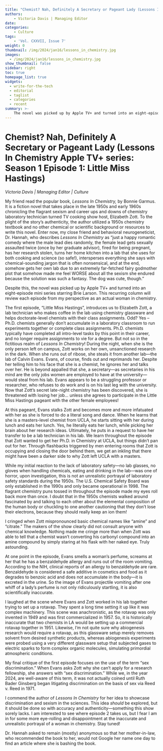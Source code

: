 ```yaml
---
title: "Chemist? Nah, Definitely A Secretary or Pageant Lady (Lessons In Chemistry Apple TV+ series: Season 1 Episode 1: Little Miss Hastings)"
authors: 
    - Victoria Davis | Managing Editor
date:
categories:
    - Culture
tags:
    - 'Vol. CXXVII, Issue 7'
weight: 0
thumbnail: /img/2024/jan16/lessons_in_chemistry.jpg
images:
  - /img/2024/jan16/lessons_in_chemistry.jpg
show_thumbnail: false
sidebar: right
toc: true
homepage_list: true
widgets:
  - write-for-the-tech
  - editorial
  - taglist
  - categories
  - recent
summary: >-
    The novel was picked up by Apple TV+ and turned into an eight-episode mini series starring Brie Larson. This recurring column will review each episode from my perspective as an actual woman in chemistry. 
---
```




# Chemist? Nah, Definitely A Secretary or Pageant Lady (Lessons In Chemistry Apple TV+ series: Season 1 Episode 1: Little Miss Hastings)

_Victoria Davis | Managing Editor | Culture_

My friend read the popular book, _Lessons In Chemistry,_ by Bonnie Garmus. It is a fiction novel that takes place in the late 1950s and early 1960s chronicling the flagrant sexism and career ups and downs of chemistry laboratory technician turned TV cooking show host, Elizabeth Zott. To the plight of the story’s authenticity, the author utilized a 1950s chemistry textbook and no other chemical or scientific background or resources to write this novel. Enter now, my close friend and behavioral neurogeneticist, Dr. Hannah, who describes _Lessons In Chemistry_ as “just a happy romantic comedy where the male lead dies randomly, the female lead gets sexually assaulted twice (once by her graduate advisor), fired for being pregnant, has her research stolen, turns her home kitchen into a lab that she uses for both cooking and science (so safe!), intersperses everything she says with chemical-sounding jargon that is often nonsensical, and at the end, somehow gets her own lab due to an extremely far-fetched fairy godmother plot that somehow made me feel WORSE about all the sexism she endured because the solution was such a fantasy. The dog was cute, though.”

Despite this, the novel was picked up by Apple TV+ and turned into an eight-episode mini series starring Brie Larson. This recurring column will review each episode from my perspective as an actual woman in chemistry. 

The first episode, “Little Miss Hastings”, introduces us to Elizabeth Zott, a lab technician who makes coffee in the lab using chemistry glassware and helps doctorate-level chemists with their class assignments. Odd? Yes – Ph.D. chemists generally don’t accumulate in a laboratory classroom to run experiments together or complete class assignments. Ph.D. chemists typically have completed all intro-level tasks by this point in their career, and no longer require assignments to vie for a degree. But not so in the fictitious realm of _Lessons In Chemistry_! During the night, when she is the only person left on campus, Zott works on her own, unsanctioned research in the dark. When she runs out of ribose, she steals it from another lab—the lab of Calvin Evans. Evans, of course, finds out and reprimands her. Despite her telling him to his face that she is a chemist, he ignores her and talks over her. He is beyond appalled that she, a secretary—as secretaries in his mind are the only jobs women are employed to have at the university—would steal from his lab. Evans appears to be a struggling professor or researcher, who refuses to do work and is on his last leg with the university. Now that Zott’s secret late-night chemistry has been discovered, she is threatened with losing her job… unless she agrees to participate in the Little Miss Hastings pageant with the other female employees! 

At this pageant, Evans stalks Zott and becomes more and more infatuated with her as she is forced to do a literal song and dance. When he learns that she is a masters-level chemist from UCLA, he starts sitting with her during lunch and eats her lunch. Yes, he literally eats her lunch, while picking her brain about her research ideas. Ultimately, he puts in a request to have her transfer to be a lab technician in his lab. We learn throughout the episode that Zott wanted to get her Ph.D. in Chemistry at UCLA, but things didn’t pan out for her. Through flashbacks triggered by men entering rooms that Zott is occupying and closing the door behind them, we get an inkling that there might have been a darker side to why Zott left UCLA with a masters.

While my initial reaction to the lack of laboratory safety—no lab glasses, no gloves when handling chemicals, eating and drinking in the lab—was one of horror, upon investigation, this is not an unrealistic portrayal of laboratory safety standards during the 1950s. The U.S. Chemical Safety Board was only established in the 1990s and only became operational in 1998. The flagrant chemistry puns tossed in throughout the episode made my eyes roll back more than once. I doubt that in the 1950s chemists walked around fascinated by and talking to each other about the elemental composition of the human body or chuckling to one another cautioning that they don’t lose their electrons, because they should really keep an ion them!

I cringed when Zott mispronounced basic chemical names like “amine” and “citrate.” The makers of the show clearly did not consult anyone with chemical knowledge. Nothing made me cringe more than when Zott was able to tell that a chemist wasn’t converting his carbonyl compound into an amine compound by simply staring at his flask with her naked eye. Truly astounding.

At one point in the episode, Evans smells a woman’s perfume, screams at her that he has a benzaldehyde allergy and runs out of the room vomiting. According to the NIH, clinical reports of an allergy to benzaldehyde are rare. Benzaldehyde is considered a safe additive in cosmetics and food as it degrades to benzoic acid and does not accumulate in the body—it is excreted in the urine. So the image of Evans projectile vomiting after one whiff of a lady’s perfume is not only ridiculously startling, it is also scientifically inaccurate.

I laughed at the scene where Evans and Zott worked in his lab together trying to set up a rotavap. They spent a long time setting it up like it was complex machinery. This scene was anachronistic, as the rotavap was only invented in 1949 and was first commercialized in 1957. So, it is historically inaccurate that two chemists in LA would be setting up a commercial rotavap together in 1951. Likewise, I’m not quite sure why abiogenesis research would require a rotavap, as this glassware setup merely removes solvent from desired synthetic products, whereas abiogenesis experiments were probed using a very different glassware setup that subjected gases to electric sparks to form complex organic molecules, simulating primordial atmospheric conditions.

My final critique of the first episode focuses on the use of the term “sex discrimination.” When Evans asks Zott why she can’t apply for a research fellowship, she answers with “sex discrimination.” While we, in the year 2024, are well-aware of this term, it was not actually coined until Ruth Bader Ginsberg began litigating discrimination on the basis of sex via Reed v. Reed in 1971.

I commend the author of _Lessons In Chemistry_ for her idea to showcase discrimination and sexism in the sciences. This idea _should_ be explored, but it should be done so with accuracy and authenticity—something this show sorely lacks. I am interested to see where episode 2 takes us, but I fear I am in for some more eye-rolling and disappointment at the inaccurate and unrealistic portrayal of a woman in chemistry. Stay tuned!

Dr. Hannah asked to remain (mostly) anonymous so that her mother-in-law, who recommended the book to her, would not Google her name one day to find an article where she is bashing the book.

